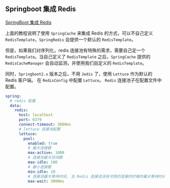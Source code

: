 ## Springboot 集成 Redis

[SpringBoot 集成 Redis](https://blog.csdn.net/weixin_43749805/article/details/131399516)

上面的教程说明了使用 `SpringCache` 来集成 Redis 的方式，可以不自己定义 `RedisTemplate`，`SpringRedis` 会提供一个默认的 `RedisTemplate`。

但是，如果我们对序列化，redis 连接池有特殊的需求，需要自己定一个 `RedisTemplate`。当自己定义了 `RedisTemplate` 之后，`SpringCache` 提供的 
`RedisCacheManager` 会自动监测，并使用我们自定义的 `RedisTemplate`。

同时，`Springboot2.x` 版本之后，不用 `Jedis` 了，使用 `Lettuce` 作为默认的 Redis 客户端。 在 `RedisConfig` 中配置 `Lettuce`。 `Redis` 
连接池子在配置文件中配置。
```yaml
spring:
  # redis 配置
  data:
    redis:
      host: localhost
      port: 6379
      connect-timeout: 3000ms
      # lettuce 连接池配置
      lettuce:
        pool:
          enabled: true
          # 最大连接数
          max-active: 1000
          # 连接池最大空闲数
          max-idle: 100
          # 最小连接数
          min-idle: 10
          # 连接池最大等待时间, 当 Redis 连接池没有可用的连接的时候的最大等待时间，超过等待时间则抛出异常, 负数为一直等待，不建议
          max-wait: 3000ms
```
